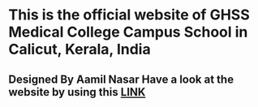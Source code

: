 <h1>This is the official website of GHSS Medical College Campus School in Calicut, Kerala, India</h1>
<h2>Designed By Aamil Nasar Have a look at the website by using this <a href="[ghssmedicalcollegecampus.com](https://ghssmedicalcollegecampus.com/)https://ghssmedicalcollegecampus.com/">LINK</a></h2>
